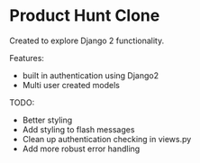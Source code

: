 # Product Hunt Clone

 Created to explore Django 2 functionality.
 
 Features:
 * built in authentication using Django2
 * Multi user created models
 
 TODO:
 
 * Better styling
 * Add styling to flash messages
 * Clean up authentication checking in views.py
 * Add more robust error handling
